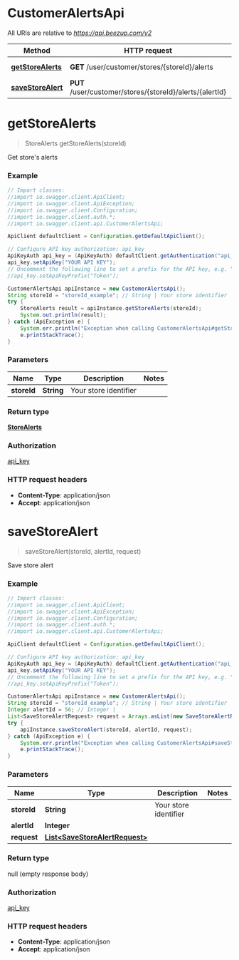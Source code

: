 # CustomerAlertsApi

All URIs are relative to *https://api.beezup.com/v2*

Method | HTTP request | Description
------------- | ------------- | -------------
[**getStoreAlerts**](CustomerAlertsApi.md#getStoreAlerts) | **GET** /user/customer/stores/{storeId}/alerts | Get store&#39;s alerts
[**saveStoreAlert**](CustomerAlertsApi.md#saveStoreAlert) | **PUT** /user/customer/stores/{storeId}/alerts/{alertId} | Save store alert


<a name="getStoreAlerts"></a>
# **getStoreAlerts**
> StoreAlerts getStoreAlerts(storeId)

Get store&#39;s alerts

### Example
```java
// Import classes:
//import io.swagger.client.ApiClient;
//import io.swagger.client.ApiException;
//import io.swagger.client.Configuration;
//import io.swagger.client.auth.*;
//import io.swagger.client.api.CustomerAlertsApi;

ApiClient defaultClient = Configuration.getDefaultApiClient();

// Configure API key authorization: api_key
ApiKeyAuth api_key = (ApiKeyAuth) defaultClient.getAuthentication("api_key");
api_key.setApiKey("YOUR API KEY");
// Uncomment the following line to set a prefix for the API key, e.g. "Token" (defaults to null)
//api_key.setApiKeyPrefix("Token");

CustomerAlertsApi apiInstance = new CustomerAlertsApi();
String storeId = "storeId_example"; // String | Your store identifier
try {
    StoreAlerts result = apiInstance.getStoreAlerts(storeId);
    System.out.println(result);
} catch (ApiException e) {
    System.err.println("Exception when calling CustomerAlertsApi#getStoreAlerts");
    e.printStackTrace();
}
```

### Parameters

Name | Type | Description  | Notes
------------- | ------------- | ------------- | -------------
 **storeId** | **String**| Your store identifier |

### Return type

[**StoreAlerts**](StoreAlerts.md)

### Authorization

[api_key](../README.md#api_key)

### HTTP request headers

 - **Content-Type**: application/json
 - **Accept**: application/json

<a name="saveStoreAlert"></a>
# **saveStoreAlert**
> saveStoreAlert(storeId, alertId, request)

Save store alert

### Example
```java
// Import classes:
//import io.swagger.client.ApiClient;
//import io.swagger.client.ApiException;
//import io.swagger.client.Configuration;
//import io.swagger.client.auth.*;
//import io.swagger.client.api.CustomerAlertsApi;

ApiClient defaultClient = Configuration.getDefaultApiClient();

// Configure API key authorization: api_key
ApiKeyAuth api_key = (ApiKeyAuth) defaultClient.getAuthentication("api_key");
api_key.setApiKey("YOUR API KEY");
// Uncomment the following line to set a prefix for the API key, e.g. "Token" (defaults to null)
//api_key.setApiKeyPrefix("Token");

CustomerAlertsApi apiInstance = new CustomerAlertsApi();
String storeId = "storeId_example"; // String | Your store identifier
Integer alertId = 56; // Integer | 
List<SaveStoreAlertRequest> request = Arrays.asList(new SaveStoreAlertRequest()); // List<SaveStoreAlertRequest> | 
try {
    apiInstance.saveStoreAlert(storeId, alertId, request);
} catch (ApiException e) {
    System.err.println("Exception when calling CustomerAlertsApi#saveStoreAlert");
    e.printStackTrace();
}
```

### Parameters

Name | Type | Description  | Notes
------------- | ------------- | ------------- | -------------
 **storeId** | **String**| Your store identifier |
 **alertId** | **Integer**|  |
 **request** | [**List&lt;SaveStoreAlertRequest&gt;**](SaveStoreAlertRequest.md)|  |

### Return type

null (empty response body)

### Authorization

[api_key](../README.md#api_key)

### HTTP request headers

 - **Content-Type**: application/json
 - **Accept**: application/json

